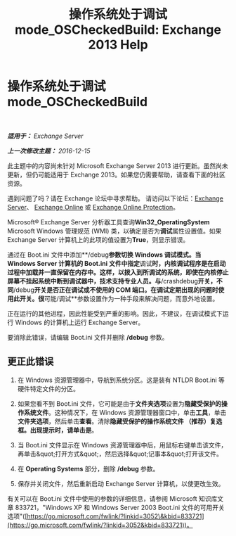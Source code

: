 ﻿---
title: '操作系统处于调试 mode_OSCheckedBuild: Exchange 2013 Help'
TOCTitle: 操作系统处于调试 mode_OSCheckedBuild
ms:assetid: 93a1380f-1388-494d-8f78-92dfefd069bd
ms:mtpsurl: https://technet.microsoft.com/zh-cn/library/ms.exch.setupreadiness.oscheckedbuild(v=EXCHG.150)
ms:contentKeyID: 50491046
ms.date: 05/21/2018
mtps_version: v=EXCHG.150
ms.translationtype: MT
---

# 操作系统处于调试 mode\_OSCheckedBuild

 

_**适用于：** Exchange Server_

_**上一次修改主题：** 2016-12-15_

此主题中的内容尚未针对 Microsoft Exchange Server 2013 进行更新。虽然尚未更新，但仍可能适用于 Exchange 2013。如果您仍需要帮助，请查看下面的社区资源。

遇到问题了吗？请在 Exchange 论坛中寻求帮助。 请访问以下论坛：[Exchange Server](https://go.microsoft.com/fwlink/p/?linkid=60612)、 [Exchange Online](https://go.microsoft.com/fwlink/p/?linkid=267542) 或 [Exchange Online Protection](https://go.microsoft.com/fwlink/p/?linkid=285351)。

Microsoft® Exchange Server 分析器工具查询**Win32\_OperatingSystem** Microsoft Windows 管理规范 (WMI) 类，以确定是否为**调试**属性设置值。如果 Exchange Server 计算机上的此项的值设置为**True**，则显示错误。

通过在 Boot.ini 文件中添加**/debug**参数切换 Windows 调试模式。当 Windows Server 计算机的 Boot.ini 文件中指定**调试**时，内核调试程序是在启动过程中加载并一直保留在内存中。这样，以拨入到所调试的系统，即使在内核停止屏幕不挂起系统中断到调试器中，技术支持专业人员。与**/crashdebug**开关，不同**/debug**开关是否正在调试或不使用的 COM 端口。在调试定期出现的问题时使用此开关。很**可能/调试**参数设置作为一种手段来解决问题，而意外地设置。

正在运行的其他进程，因此性能受到严重的影响。因此，不建议，在调试模式下运行 Windows 的计算机上运行 Exchange Server。

要消除此错误，请编辑 Boot.ini 文件并删除 **/debug** 参数。

## 更正此错误

1.  在 Windows 资源管理器中，导航到系统分区。这是装有 NTLDR Boot.ini 等硬件特定文件的分区。

2.  如果您看不到 Boot.ini 文件，它可能是由于**文件夹选项**设置为**隐藏受保护的操作系统文件**。这种情况下，在 Windows 资源管理器窗口中，单击**工具**，单击**文件夹选项**，然后单击**查看**。清除**隐藏受保护的操作系统文件 （推荐）**复选框。出现提示时，请单击**是**。

3.  当 Boot.ini 文件显示在 Windows 资源管理器中后，用鼠标右键单击该文件，再单击\&quot;打开方式\&quot;，然后选择\&quot;记事本\&quot;打开该文件。

4.  在 **Operating Systems** 部分，删除 **/debug** 参数。

5.  保存并关闭文件，然后重新启动 Exchange Server 计算机，以使更改生效。

有关可以在 Boot.ini 文件中使用的参数的详细信息，请参阅 Microsoft 知识库文章 833721，"Windows XP 和 Windows Server 2003 Boot.ini 文件的可用开关选项"([https://go.microsoft.com/fwlink/?linkid=3052\&kbid=833721](https://go.microsoft.com/fwlink/?linkid=3052&kbid=833721))。

